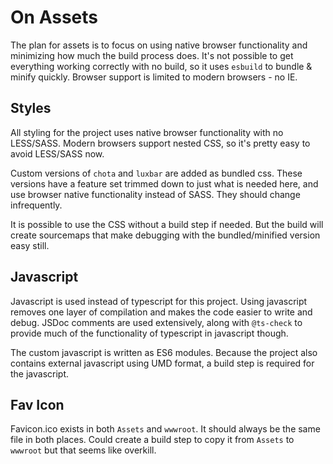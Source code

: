 # On Assets

The plan for assets is to focus on using native browser functionality and minimizing how much the build process does.  It's not possible to get everything working correctly with no build, so it uses `esbuild` to bundle & minify quickly.  Browser support is limited to modern browsers - no IE.

## Styles

All styling for the project uses native browser functionality with no LESS/SASS.  Modern browsers support nested CSS, so it's pretty easy to avoid LESS/SASS now.

Custom versions of `chota` and `luxbar` are added as bundled css.  These versions have a feature set trimmed down to just what is needed here, and use browser native functionality instead of SASS.  They should change infrequently.

It is possible to use the CSS without a build step if needed.  But the build will create sourcemaps that make debugging with the bundled/minified version easy still.

## Javascript

Javascript is used instead of typescript for this project.  Using javascript removes one layer of compilation and makes the code easier to write and debug.  JSDoc comments are used extensively, along with `@ts-check` to provide much of the functionality of typescript in javascript though.

The custom javascript is written as ES6 modules.  Because the project also contains external javascript using UMD format, a build step is required for the javascript.

## Fav Icon

Favicon.ico exists in both `Assets` and `wwwroot`.  It should always be the same file in both places.  Could create a build step to copy it from `Assets` to `wwwroot` but that seems like overkill.
